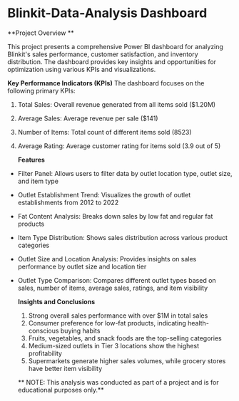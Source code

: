 # Blinkit-Data-Analysis Dashboard

**Project Overview **

This project presents a comprehensive Power BI dashboard for analyzing Blinkit's sales performance, customer satisfaction, and inventory distribution. 
The dashboard provides key insights and opportunities for optimization using various KPIs and visualizations.

**Key Performance Indicators (KPIs)**
The dashboard focuses on the following primary KPIs:

1. Total Sales: Overall revenue generated from all items sold ($1.20M)
2. Average Sales: Average revenue per sale ($141)
3. Number of Items: Total count of different items sold (8523)
4. Average Rating: Average customer rating for items sold (3.9 out of 5)

   **Features**
- Filter Panel: Allows users to filter data by outlet location type, outlet size, and item type
- Outlet Establishment Trend: Visualizes the growth of outlet establishments from 2012 to 2022
- Fat Content Analysis: Breaks down sales by low fat and regular fat products
- Item Type Distribution: Shows sales distribution across various product categories
- Outlet Size and Location Analysis: Provides insights on sales performance by outlet size and location tier
- Outlet Type Comparison: Compares different outlet types based on sales, number of items, average sales, ratings, and item visibility

  **Insights and Conclusions**
  1. Strong overall sales performance with over $1M in total sales
  2. Consumer preference for low-fat products, indicating health-conscious buying habits
  3. Fruits, vegetables, and snack foods are the top-selling categories
  4. Medium-sized outlets in Tier 3 locations show the highest profitability
  5. Supermarkets generate higher sales volumes, while grocery stores have better item visibility

    ** NOTE: This analysis was conducted as part of a project and is for educational purposes only.**
